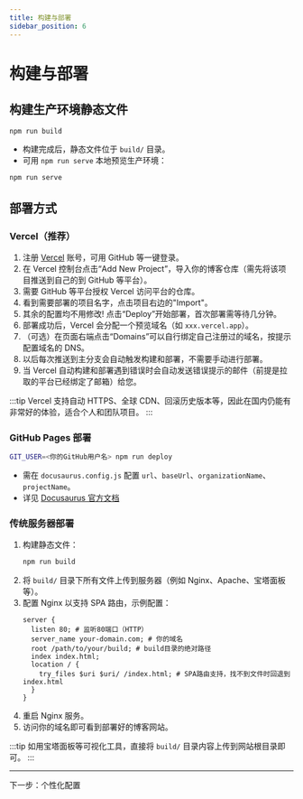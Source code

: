 ```yaml
---
title: 构建与部署
sidebar_position: 6
---
```


# 构建与部署

## 构建生产环境静态文件

```bash
npm run build
```

- 构建完成后，静态文件位于 `build/` 目录。
- 可用 `npm run serve` 本地预览生产环境：

```bash
npm run serve
```

## 部署方式

### Vercel（推荐）
1. 注册 [Vercel](https://vercel.com/signup) 账号，可用 GitHub 等一键登录。
2. 在 Vercel 控制台点击“Add New Project”，导入你的博客仓库（需先将该项目推送到自己的到 GitHub 等平台）。
3. 需要 GitHub 等平台授权 Vercel 访问平台的仓库。
4. 看到需要部署的项目名字，点击项目右边的"Import"。
5. 其余的配置均不用修改! 点击“Deploy”开始部署，首次部署需等待几分钟。
6. 部署成功后，Vercel 会分配一个预览域名（如 `xxx.vercel.app`）。
7. （可选）在页面右端点击“Domains”可以自行绑定自己注册过的域名，按提示配置域名的 DNS。
8. 以后每次推送到主分支会自动触发构建和部署，不需要手动进行部署。
9. 当 Vercel 自动构建和部署遇到错误时会自动发送错误提示的邮件（前提是拉取的平台已经绑定了邮箱）给您。

:::tip
Vercel 支持自动 HTTPS、全球 CDN、回滚历史版本等，因此在国内仍能有非常好的体验，适合个人和团队项目。
:::

### GitHub Pages 部署

```bash
GIT_USER=<你的GitHub用户名> npm run deploy
```
- 需在 `docusaurus.config.js` 配置 `url`、`baseUrl`、`organizationName`、`projectName`。
- 详见 [Docusaurus 官方文档](https://docusaurus.io/zh-CN/docs/deployment#deploying-to-github-pages)

### 传统服务器部署
1. 构建静态文件：
   ```bash
   npm run build
   ```
2. 将 `build/` 目录下所有文件上传到服务器（例如 Nginx、Apache、宝塔面板等）。
3. 配置 Nginx 以支持 SPA 路由，示例配置：
   ```nginx
   server {
     listen 80; # 监听80端口（HTTP）
     server_name your-domain.com; # 你的域名
     root /path/to/your/build; # build目录的绝对路径
     index index.html;
     location / {
       try_files $uri $uri/ /index.html; # SPA路由支持，找不到文件时回退到index.html
     }
   }
   ```
4. 重启 Nginx 服务。
5. 访问你的域名即可看到部署好的博客网站。

:::tip
如用宝塔面板等可视化工具，直接将 `build/` 目录内容上传到网站根目录即可。
:::

---

下一步：个性化配置 